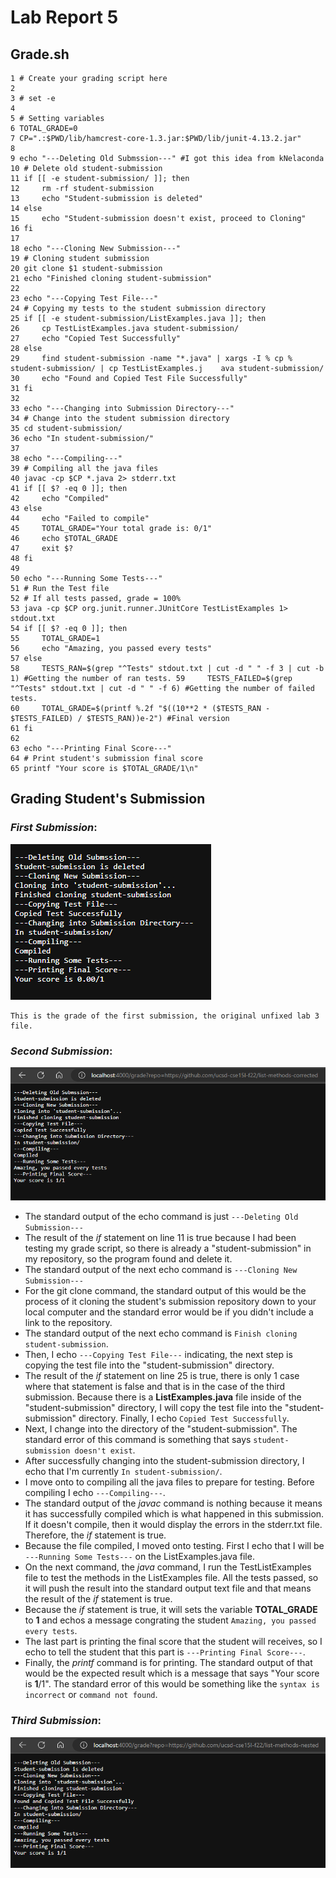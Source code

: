# Lab Report 5

## **Grade.sh**

```
1 # Create your grading script here
2
3 # set -e
4
5 # Setting variables
6 TOTAL_GRADE=0
7 CP=".:$PWD/lib/hamcrest-core-1.3.jar:$PWD/lib/junit-4.13.2.jar"
8
9 echo "---Deleting Old Submssion---" #I got this idea from kNelaconda
10 # Delete old student-submission
11 if [[ -e student-submission/ ]]; then
12     rm -rf student-submission
13     echo "Student-submission is deleted"
14 else
15     echo "Student-submission doesn't exist, proceed to Cloning"
16 fi
17
18 echo "---Cloning New Submission---"
19 # Cloning student submission
20 git clone $1 student-submission
21 echo "Finished cloning student-submission"
22
23 echo "---Copying Test File---"
24 # Copying my tests to the student submission directory
25 if [[ -e student-submission/ListExamples.java ]]; then
26     cp TestListExamples.java student-submission/
27     echo "Copied Test Successfully"
28 else
29     find student-submission -name "*.java" | xargs -I % cp % student-submission/ | cp TestListExamples.j    ava student-submission/
30     echo "Found and Copied Test File Successfully"
31 fi
32
33 echo "---Changing into Submission Directory---"
34 # Change into the student submission directory
35 cd student-submission/
36 echo "In student-submission/"
37
38 echo "---Compiling---"
39 # Compiling all the java files
40 javac -cp $CP *.java 2> stderr.txt
41 if [[ $? -eq 0 ]]; then
42     echo "Compiled"
43 else
44     echo "Failed to compile"
45     TOTAL_GRADE="Your total grade is: 0/1"
46     echo $TOTAL_GRADE
47     exit $?
48 fi
49
50 echo "---Running Some Tests---"
51 # Run the Test file
52 # If all tests passed, grade = 100%
53 java -cp $CP org.junit.runner.JUnitCore TestListExamples 1> stdout.txt
54 if [[ $? -eq 0 ]]; then
55     TOTAL_GRADE=1
56     echo "Amazing, you passed every tests"
57 else
58     TESTS_RAN=$(grep "^Tests" stdout.txt | cut -d " " -f 3 | cut -b 1) #Getting the number of ran tests. 59     TESTS_FAILED=$(grep "^Tests" stdout.txt | cut -d " " -f 6) #Getting the number of failed tests.
60     TOTAL_GRADE=$(printf %.2f "$((10**2 * ($TESTS_RAN - $TESTS_FAILED) / $TESTS_RAN))e-2") #Final version
61 fi
62
63 echo "---Printing Final Score---"
64 # Print student's submission final score
65 printf "Your score is $TOTAL_GRADE/1\n"
```

## **Grading Student's Submission**

### *First Submission*:

![Image](CSE15L_Images/LabReport5-1.png)

    This is the grade of the first submission, the original unfixed lab 3 file.

### ***Second Submission***:

![Image](CSE15L_Images/LabReport5-2.png)

* The standard output of the echo command is just `---Deleting Old Submission---`
* The result of the *if* statement on line 11 is true because I had been testing my grade script, so there is already a "student-submission" in my repository, so the program found and delete it.
* The standard output of the next echo command is `---Cloning New Submission---`
* For the git clone command, the standard output of this would be the process of it cloning the student's submission repository down to your local computer and the standard error would be if you didn't include a link to the repository.
* The standard output of the next echo command is `Finish cloning student-submission`.
* Then, I echo `---Copying Test File---` indicating, the next step is copying the test file into the "student-submission" directory.
* The result of the *if* statement on line 25 is true, there is only 1 case where that statement is false and that is in the case of the third submission. Because there is a **ListExamples.java** file inside of the "student-submission" directory, I will copy the test file into the "student-submission" directory. Finally, I echo `Copied Test Successfully`.
* Next, I change into the directory of the "student-submission". The standard error of this command is something that says `student-submission doesn't exist`.
* After successfully changing into the student-submission directory, I echo that I'm currently `In student-submission/`.
* I move onto to compiling all the java files to prepare for testing. Before compiling I echo `---Compiling---`.
* The standard output of the *javac* command is nothing because it means it has successfully compiled which is what happened in this submission. If it doesn't compile, then it would display the errors in the stderr.txt file. Therefore, the *if* statement is true.
* Because the file compiled, I moved onto testing. First I echo that I will be `---Running Some Tests---` on the ListExamples.java file.
* On the next command, the *java* command, I run the TestListExamples file to test the methods in the ListExamples file. All the tests passed, so it will push the result into the standard output text file and that means the result of the *if* statement is true.
* Because the *if* statement is true, it will sets the variable **TOTAL_GRADE** to **1** and echos a message congrating the student `Amazing, you passed every tests`.
* The last part is printing the final score that the student will receives, so I echo to tell the student that this part is `---Printing Final Score---`.
* Finally, the *printf* command is for printing. The standard output of that would be the expected result which is a message that says "Your score is **1**/1". The standard error of this would be something like the `syntax is incorrect` or `command not found`.

### *Third Submission*:

![Image](CSE15L_Images/LabReport5-3.png)

